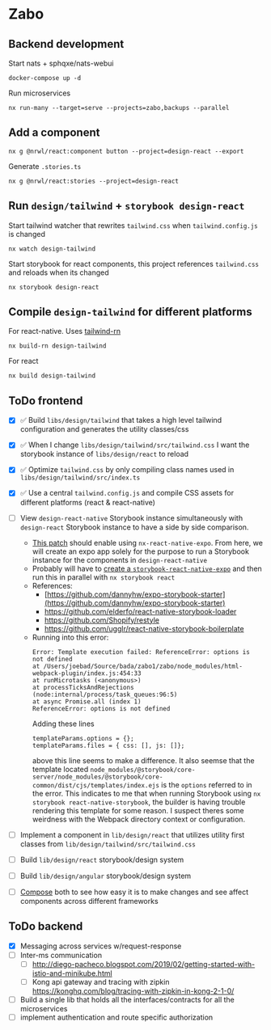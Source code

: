 # Zabo
## Backend development
Start nats + sphqxe/nats-webui
```
docker-compose up -d
```
Run microservices
```
nx run-many --target=serve --projects=zabo,backups --parallel
```
## Add a component
```
nx g @nrwl/react:component button --project=design-react --export
```
Generate `.stories.ts`
```
nx g @nrwl/react:stories --project=design-react
```
## Run `design/tailwind` + `storybook design-react`
Start tailwind watcher that rewrites `tailwind.css` when `tailwind.config.js` is changed
```
nx watch design-tailwind
```
Start storybook for react components, this project references `tailwind.css` and reloads when its changed
```
nx storybook design-react
```
## Compile `design-tailwind` for different platforms
For react-native.
Uses [tailwind-rn](https://github.com/vadimdemedes/tailwind-rn)
```
nx build-rn design-tailwind
```
For react
```
nx build design-tailwind
```

## ToDo frontend
- [X] ✅ Build `libs/design/tailwind` that takes a high level tailwind configuration and generates the utility classes/css
- [X] ✅ When I change `libs/design/tailwind/src/tailwind.css` I want the storybook instance of `libs/design/react` to reload
- [X] ✅ Optimize `tailwind.css` by only compiling class names used in `libs/design/tailwind/src/index.ts`
- [X] ✅ Use a central `tailwind.config.js` and compile CSS assets for different platforms (react & react-native)
- [ ] View `design-react-native` Storybook instance simultaneously with `design-react` Storybook instance to have a side by side comparison.
  - [This patch](https://github.com/tk-o/nx-react-native-expo/tree/patch-1) should enable using `nx-react-native-expo`. From here, we will create an expo app solely for the purpose to run a Storybook instance for the components in `design-react-native`
  - Probably will have to [create a `storybook-react-native-expo`](https://storybook.js.org/tutorials/intro-to-storybook/react-native/en/get-started/) and then run this in parallel with `nx storybook react`
  - References:
    - [https://github.com/dannyhw/expo-storybook-starter](https://github.com/dannyhw/expo-storybook-starter)
    - https://github.com/elderfo/react-native-storybook-loader
    - https://github.com/Shopify/restyle
    - https://github.com/ugglr/react-native-storybook-boilerplate
  - Running into this error:
    ```
    Error: Template execution failed: ReferenceError: options is not defined
    at /Users/joebad/Source/bada/zabo1/zabo/node_modules/html-webpack-plugin/index.js:454:33
    at runMicrotasks (<anonymous>)
    at processTicksAndRejections (node:internal/process/task_queues:96:5)
    at async Promise.all (index 1)
    ReferenceError: options is not defined
    ```
    Adding these lines
    ```
    templateParams.options = {};
    templateParams.files = { css: [], js: []};
    ```
    above this line seems to make a difference. It also seemse that the template located `node_modules/@storybook/core-server/node_modules/@storybook/core-common/dist/cjs/templates/index.ejs` is the `options` referred to in the error. This indicates to me that when running Storybook using `nx storybook react-native-storybook`, the builder is having trouble rendering this template for some reason. I suspect theres some weirdness with the Webpack directory context or configuration.

- [ ] Implement a component in `lib/design/react` that utilizes utility first classes from `lib/design/tailwind/src/tailwind.css`
- [ ] Build `lib/design/react` storybook/design system
- [ ] Build `lib/design/angular` storybook/design system
- [ ] [Compose](https://storybook.js.org/docs/react/workflows/storybook-composition#compose-local-storybooks) both to see how easy it is to make changes and see affect components across different frameworks

## ToDo backend
- [X] Messaging across services w/request-response
- [ ] Inter-ms communication
  - [ ] http://diego-pacheco.blogspot.com/2019/02/getting-started-with-istio-and-minikube.html
  - [ ] Kong api gateway and tracing with zipkin https://konghq.com/blog/tracing-with-zipkin-in-kong-2-1-0/
- [ ] Build a single lib that holds all the interfaces/contracts for all the microservices
- [ ] implement authentication and route specific authorization

